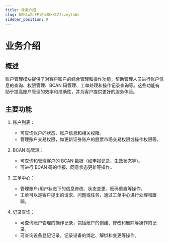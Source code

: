 ```yaml
---
title: 业务介绍
slug: DGHLw2dEPiPbJ8kXtZfcznylnWc
sidebar_position: 0
---
```



# 业务介绍

## 概述

账户管理模块提供了对客户账户的综合管理和操作功能，帮助管理人员进行账户信息的查询、权限管理、BCAN 码管理、工单处理和操作记录查询等。这些功能有助于提高账户管理的效率和准确性，并为客户提供更好的服务体验。

## 主要功能

1. 账户列表：
    - 可查询账户的状态、账户信息和相关权限。
    - 管理账户交易权限，如更新证券账户的股票市场交易权限或操作权限等。

2. BCAN 码管理：
    - 可查询和管理客户的 BCAN 数据（如申报记录、生效状态等）。
    - 可进行 BCAN 码的申报、同意状态更新等操作。

3. 工单中心：
    - 管理账户/用户状态下的信息修改、状态变更、密码重置等操作。
    - 工单可以是客户提出的请求、问题或任务，通过工单中心进行处理和跟踪。

4. 记录查询：
    - 可查询账户管理的操作记录，包括账户的创建、修改和删除等操作的记录。
    - 可查询设备登记记录，记录设备的绑定、解绑和变更等操作。

